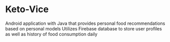 # Keto-Vice
Android application with Java that provides personal food recommendations based on personal models
Utilizes Firebase database to store user profiles as well as history of food consumption daily
